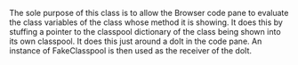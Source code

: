 The sole purpose of this class is to allow the Browser code pane to evaluate the class variables of the class whose method it is showing.  It does this by stuffing a pointer to the classpool dictionary of the class being shown into its own classpool.  It does this just around a doIt in the code pane.  An instance of FakeClasspool is then used as the receiver of the doIt.